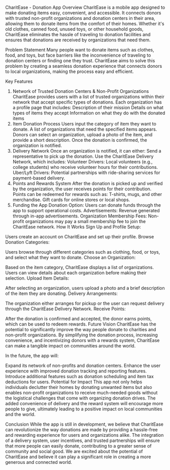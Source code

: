 CharitEase - Donation App
Overview
CharitEase is a mobile app designed to make donating items easy, convenient, and accessible. It connects donors with trusted non-profit organizations and donation centers in their area, allowing them to donate items from the comfort of their homes. Whether it's old clothes, canned food, unused toys, or other household goods, CharitEase eliminates the hassle of traveling to donation facilities and ensures that donations are received by organizations that need them.

Problem Statement
Many people want to donate items such as clothes, food, and toys, but face barriers like the inconvenience of traveling to donation centers or finding one they trust. CharitEase aims to solve this problem by creating a seamless donation experience that connects donors to local organizations, making the process easy and efficient.

Key Features
1. Network of Trusted Donation Centers & Non-Profit Organizations
CharitEase provides users with a list of trusted organizations within their network that accept specific types of donations.
Each organization has a profile page that includes:
Description of their mission
Details on what types of items they accept
Information on what they do with the donated items
2. Item Donation Process
Users input the category of item they want to donate.
A list of organizations that need the specified items appears.
Donors can select an organization, upload a photo of the item, and provide a short description.
Once the donation is confirmed, the organization is notified.
3. Delivery Network
Once an organization is notified, it can either:
Send a representative to pick up the donation.
Use the CharitEase Delivery Network, which includes:
Volunteer Drivers: Local volunteers (e.g., college students) who receive volunteer hours for their contributions.
Uber/Lyft Drivers: Potential partnerships with ride-sharing services for payment-based delivery.
4. Points and Rewards System
After the donation is picked up and verified by the organization, the user receives points for their contribution.
Points can be redeemed for rewards such as:
T-shirts, mugs, and other merchandise.
Gift cards for online stores or local shops.
5. Funding the App
Donation Option: Users can donate funds through the app to support operational costs.
Advertisements: Revenue generated through in-app advertisements.
Organization Membership Fees: Non-profit organizations may pay a small membership fee to join the CharitEase network.
How It Works
Sign Up and Profile Setup:

Users create an account on CharitEase and set up their profile.
Browse Donation Categories:

Users browse through different categories such as clothing, food, or toys, and select what they want to donate.
Choose an Organization:

Based on the item category, CharitEase displays a list of organizations. Users can view details about each organization before making their selection.
Upload Item Details:

After selecting an organization, users upload a photo and a brief description of the item they are donating.
Delivery Arrangements:

The organization either arranges for pickup or the user can request delivery through the CharitEase Delivery Network.
Receive Points:

After the donation is confirmed and accepted, the donor earns points, which can be used to redeem rewards.
Future Vision
CharitEase has the potential to significantly improve the way people donate to charities and non-profit organizations. By simplifying the donation process, increasing convenience, and incentivizing donors with a rewards system, CharitEase can make a tangible impact on communities around the world.

In the future, the app will:

Expand its network of non-profits and donation centers.
Enhance the user experience with improved donation tracking and reporting features.
Introduce additional features such as donation scheduling and item tax deductions for users.
Potential for Impact
This app not only helps individuals declutter their homes by donating unwanted items but also enables non-profit organizations to receive much-needed goods without the logistical challenges that come with organizing donation drives. The added convenience of delivery and the reward system will encourage more people to give, ultimately leading to a positive impact on local communities and the world.

Conclusion
While the app is still in development, we believe that CharitEase can revolutionize the way donations are made by providing a hassle-free and rewarding experience for users and organizations alike. The integration of a delivery system, user incentives, and trusted partnerships will ensure that more people can easily donate, contributing to a greater sense of community and social good. We are excited about the potential of CharitEase and believe it can play a significant role in creating a more generous and connected world.
